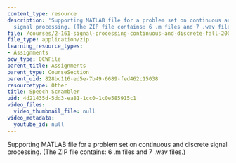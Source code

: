 ```yaml
---
content_type: resource
description: 'Supporting MATLAB file for a problem set on continuous and discrete
  signal processing. (The ZIP file contains: 6 .m files and 7 .wav files.)'
file: /courses/2-161-signal-processing-continuous-and-discrete-fall-2008/4d21435d5dd3ea811cc01c0e585915c1_Speech_Scrambler.zip
file_type: application/zip
learning_resource_types:
- Assignments
ocw_type: OCWFile
parent_title: Assignments
parent_type: CourseSection
parent_uid: 828bc116-ed5e-7b49-6689-fed462c15038
resourcetype: Other
title: Speech Scrambler
uid: 4d21435d-5dd3-ea81-1cc0-1c0e585915c1
video_files:
  video_thumbnail_file: null
video_metadata:
  youtube_id: null
---
```

Supporting MATLAB file for a problem set on continuous and discrete signal processing. (The ZIP file contains: 6 .m files and 7 .wav files.)

